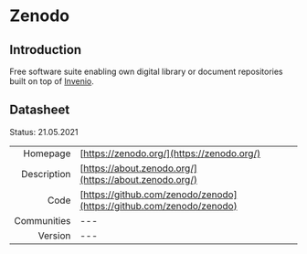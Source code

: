 # Zenodo

## Introduction
Free software suite enabling own digital library or document repositories 
built on top of [Invenio](../invenio/atAGlance.html).

## Datasheet

Status: 21.05.2021

|              |                                                                             |
| ------------:| :-------------------------------------------------------------------------- |
| Homepage     | [https://zenodo.org/](https://zenodo.org/)                                  | 
| Description  | [https://about.zenodo.org/](https://about.zenodo.org/)                      | 
| Code         | [https://github.com/zenodo/zenodo](https://github.com/zenodo/zenodo)        | 
| Communities  | ---                                                                         |
| Version      | ---                                                                         |
